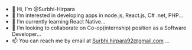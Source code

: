 - 👋 Hi, I’m @Surbhi-Hirpara
- 👀 I’m interested in developing apps in node.js, React.js, C# .net, PHP...
- 🌱 I’m currently learning React Native...
- 💞️ I’m looking to collaborate on Co-op(internship) position as a Software Developer...
- 📫 You can reach me by email at Surbhi.hirpara92@gmail.com ...

<!---
Surbhi-Hirpara/Surbhi-Hirpara is a ✨ special ✨ repository because its `README.md` (this file) appears on your GitHub profile.
You can click the Preview link to take a look at your changes.
--->
